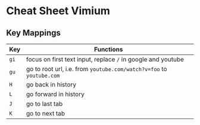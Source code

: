 # Cheat Sheet Vimium

## Key Mappings

| Key  | Functions                                                            |
| ---- | -------------------------------------------------------------------- |
| `gi` | focus on first text input, replace `/` in google and youtube         |
| `gu` | go to root url, i.e. from `youtube.com/watch?v=foo` to `youtube.com` |
| `H`  | go back in history                                                   |
| `L`  | go forward in history                                                |
| `J`  | go to last tab                                                       |
| `K`  | go to next tab                                                       |
